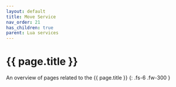 ```yaml
---
layout: default
title: Move Service
nav_order: 21
has_children: true
parent: Lua services
---
```


# {{ page.title }}


An overview of pages related to the {{ page.title }}
{: .fs-6 .fw-300 }
